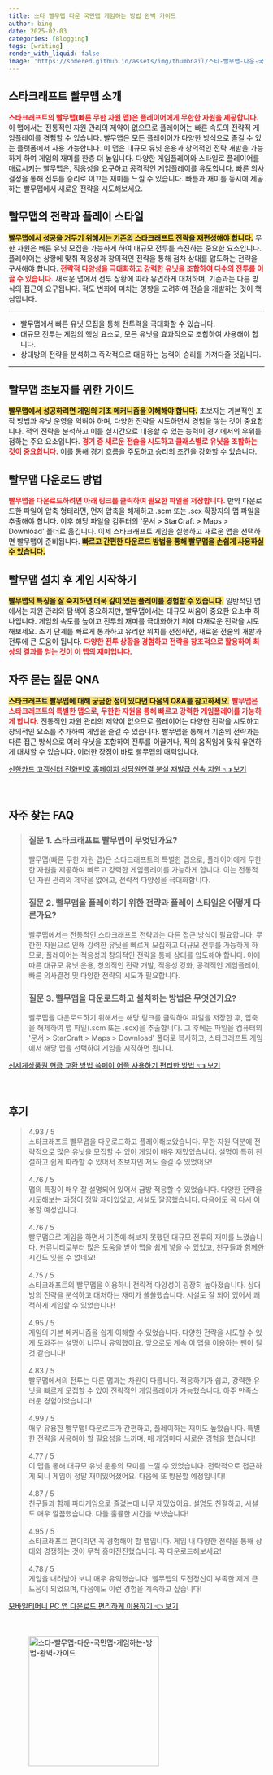```yaml
---
title: 스타 빨무맵 다운 국민맵 게임하는 방법 완벽 가이드
author: bing
date: 2025-02-03
categories: [Blogging]
tags: [writing]
render_with_liquid: false
image: 'https://somered.github.io/assets/img/thumbnail/스타-빨무맵-다운-국민맵-게임하는-방법-완벽-가이드.webp'
---
```



<h2 id='스타크래프트_빨무맵_소개'>스타크래프트 빨무맵 소개</h2>

<p><b><span style="color: #ee2323;">스타크래프트의 빨무맵(빠른 무한 자원 맵)은 플레이어에게 무한한 자원을 제공합니다.</span></b> 이 맵에서는 전통적인 자원 관리의 제약이 없으므로 플레이어는 빠른 속도의 전략적 게임플레이를 경험할 수 있습니다. 빨무맵은 모든 플레이어가 다양한 방식으로 즐길 수 있는 플랫폼에서 사용 가능합니다. 이 맵은 대규모 유닛 운용과 창의적인 전략 개발을 가능하게 하여 게임의 재미를 한층 더 높입니다. 다양한 게임플레이와 스타일로 플레이어를 매료시키는 빨무맵은, 적응성을 요구하고 공격적인 게임플레이를 유도합니다. 빠른 의사결정을 통해 전투를 승리로 이끄는 재미를 느낄 수 있습니다. 빠름과 재미를 동시에 제공하는 빨무맵에서 새로운 전략을 시도해보세요.</p>

<h2 id='빨무맵의_전략과_플레이_스타일'>빨무맵의 전략과 플레이 스타일</h2>

<p><b><span style="background-color: #ffe066;">빨무맵에서 성공을 거두기 위해서는 기존의 스타크래프트 전략을 재편성해야 합니다.</span></b> 무한 자원은 빠른 유닛 모집을 가능하게 하여 대규모 전투를 촉진하는 중요한 요소입니다. 플레이어는 상황에 맞춰 적응성과 창의적인 전략을 통해 점차 상대를 압도하는 전략을 구사해야 합니다. <b><span style="color: #ee2323;">전략적 다양성을 극대화하고 강력한 유닛을 조합하여 다수의 전투를 이끌 수 있습니다.</span></b> 새로운 맵에서 전투 상황에 따라 유연하게 대처하며, 기존과는 다른 방식의 접근이 요구됩니다. 적도 변화에 미치는 영향을 고려하여 전술을 개발하는 것이 핵심입니다.</p>

<hr />

<ul>
    <li>빨무맵에서 빠른 유닛 모집을 통해 전투력을 극대화할 수 있습니다.</li>
    <li>대규모 전투는 게임의 핵심 요소로, 모든 유닛을 효과적으로 조합하여 사용해야 합니다.</li>
    <li>상대방의 전략을 분석하고 즉각적으로 대응하는 능력이 승리를 가져다줄 것입니다.</li>
</ul>

<hr />

<h2 id='빨무맵_초보자를_위한_가이드'>빨무맵 초보자를 위한 가이드</h2>

<p><b><span style="background-color: #ffe066;">빨무맵에서 성공하려면 게임의 기초 메커니즘을 이해해야 합니다.</span></b> 초보자는 기본적인 조작 방법과 유닛 운영을 익혀야 하며, 다양한 전략을 시도하면서 경험을 쌓는 것이 중요합니다. 적의 전략을 분석하고 이를 실시간으로 대응할 수 있는 능력이 경기에서의 우위를 점하는 주요 요소입니다. <b><span style="color: #ee2323;">경기 중 새로운 전술을 시도하고 클래스별로 유닛을 조합하는 것이 중요합니다.</span></b> 이를 통해 경기 흐름을 주도하고 승리의 조건을 강화할 수 있습니다.</p>

<h2 id='빨무맵_다운로드_방법'>빨무맵 다운로드 방법</h2>

<p><b><span style="color: #ee2323;">빨무맵을 다운로드하려면 아래 링크를 클릭하여 필요한 파일을 저장합니다.</span></b> 만약 다운로드한 파일이 압축 형태라면, 먼저 압축을 해제하고 .scm 또는 .scx 확장자의 맵 파일을 추출해야 합니다. 이후 해당 파일을 컴퓨터의 '문서 > StarCraft > Maps > Download' 폴더로 옮깁니다. 이제 스타크래프트 게임을 실행하고 새로운 맵을 선택하면 빨무맵이 준비됩니다. <b><span style="background-color: #ffe066;">빠르고 간편한 다운로드 방법을 통해 빨무맵을 손쉽게 사용하실 수 있습니다.</span></b></p>

<h2 id='빨무맵_설치_후_게임_시작하기'>빨무맵 설치 후 게임 시작하기</h2>

<p><b><span style="background-color: #ffe066;">빨무맵의 특징을 잘 숙지하면 더욱 깊이 있는 플레이를 경험할 수 있습니다.</span></b> 일반적인 맵에서는 자원 관리와 탐색이 중요하지만, 빨무맵에서는 대규모 싸움이 중요한 요소中 하나입니다. 게임의 속도를 높이고 전투의 재미를 극대화하기 위해 다채로운 전략을 시도해보세요. 초기 단계를 빠르게 통과하고 유리한 위치를 선점하면, 새로운 전술의 개발과 전투에 큰 도움이 됩니다. <b><span style="color: #ee2323;">다양한 전투 상황을 경험하고 전략을 창조적으로 활용하여 최상의 결과를 얻는 것이 이 맵의 재미입니다.</span></b></p>

<h2 id='자주_묻는_질문_QNA'>자주 묻는 질문 QNA</h2>

<p><b><span style="background-color: #ffe066;">스타크래프트 빨무맵에 대해 궁금한 점이 있다면 다음의 Q&A를 참고하세요.</span></b> <b><span style="color: #ee2323;">빨무맵은 스타크래프트의 특별한 맵으로, 무한한 자원을 통해 빠르고 강력한 게임플레이를 가능하게 합니다.</span></b> 전통적인 자원 관리의 제약이 없으므로 플레이어는 다양한 전략을 시도하고 창의적인 요소를 추가하여 게임을 즐길 수 있습니다. 빨무맵을 통해서 기존의 전략과는 다른 접근 방식으로 여러 유닛을 조합하여 전투를 이끌거나, 적의 움직임에 맞춰 유연하게 대처할 수 있습니다. 이러한 장점이 바로 빨무맵의 매력입니다.</p>


<p><a class="click-button" title="신한카드 고객센터 전화번호 홈페이지 상담원연결 분실 재발급 신속 지원" href="https://somered.github.io/posts/%EC%8B%A0%ED%95%9C%EC%B9%B4%EB%93%9C-%EA%B3%A0%EA%B0%9D%EC%84%BC%ED%84%B0-%EC%A0%84%ED%99%94%EB%B2%88%ED%98%B8-%ED%99%88%ED%8E%98%EC%9D%B4%EC%A7%80-%EC%83%81%EB%8B%B4%EC%9B%90%EC%97%B0%EA%B2%B0-%EB%B6%84%EC%8B%A4-%EC%9E%AC%EB%B0%9C%EA%B8%89-%EC%8B%A0%EC%86%8D-%EC%A7%80%EC%9B%90/" rel="dofollow">신한카드 고객센터 전화번호 홈페이지 상담원연결 분실 재발급 신속 지원 👈 보기</a></p><br>
<h2 id='자주_찾는_FAQ'>자주 찾는 FAQ</h2>
<div itemscope="" itemtype="https://schema.org/FAQPage"> 
<blockquote> 
<div itemscope="" itemprop="mainEntity" itemtype="https://schema.org/Question"> 
<h3 itemprop="name">질문 1. 스타크래프트 빨무맵이 무엇인가요?</h3> 
<div itemscope="" itemprop="acceptedAnswer" itemtype="https://schema.org/Answer"> 
<span itemprop="text"> 
<p>빨무맵(빠른 무한 자원 맵)은 스타크래프트의 특별한 맵으로, 플레이어에게 무한한 자원을 제공하여 빠르고 강력한 게임플레이를 가능하게 합니다. 이는 전통적인 자원 관리의 제약을 없애고, 전략적 다양성을 극대화합니다.</p> 
</span> 
</div> 
</div> 

<div itemscope="" itemprop="mainEntity" itemtype="https://schema.org/Question"> 
<h3 itemprop="name">질문 2. 빨무맵을 플레이하기 위한 전략과 플레이 스타일은 어떻게 다른가요?</h3> 
<div itemscope="" itemprop="acceptedAnswer" itemtype="https://schema.org/Answer"> 
<span itemprop="text"> 
<p>빨무맵에서는 전통적인 스타크래프트 전략과는 다른 접근 방식이 필요합니다. 무한한 자원으로 인해 강력한 유닛을 빠르게 모집하고 대규모 전투를 가능하게 하므로, 플레이어는 적응성과 창의적인 전략을 통해 상대를 압도해야 합니다. 이에 따른 대규모 유닛 운용, 창의적인 전략 개발, 적응성 강화, 공격적인 게임플레이, 빠른 의사결정 및 다양한 전략의 시도가 필요합니다.</p> 
</span> 
</div> 
</div> 

<div itemscope="" itemprop="mainEntity" itemtype="https://schema.org/Question"> 
<h3 itemprop="name">질문 3. 빨무맵을 다운로드하고 설치하는 방법은 무엇인가요?</h3> 
<div itemscope="" itemprop="acceptedAnswer" itemtype="https://schema.org/Answer"> 
<span itemprop="text"> 
<p>빨무맵을 다운로드하기 위해서는 해당 링크를 클릭하여 파일을 저장한 후, 압축을 해제하여 맵 파일(.scm 또는 .scx)을 추출합니다. 그 후에는 파일을 컴퓨터의 '문서 > StarCraft > Maps > Download' 폴더로 복사하고, 스타크래프트 게임에서 해당 맵을 선택하여 게임을 시작하면 됩니다.</p> 
</span> 
</div> 
</div> 
</blockquote> 
</div>
<p><a class="click-button" title="신세계상품권 현금 교환 방법 쓱페이 어플 사용하기 편리한 방법" href="https://somered.github.io/posts/%EC%8B%A0%EC%84%B8%EA%B3%84%EC%83%81%ED%92%88%EA%B6%8C-%ED%98%84%EA%B8%88-%EA%B5%90%ED%99%98-%EB%B0%A9%EB%B2%95-%EC%93%B1%ED%8E%98%EC%9D%B4-%EC%96%B4%ED%94%8C-%EC%82%AC%EC%9A%A9%ED%95%98%EA%B8%B0-%ED%8E%B8%EB%A6%AC%ED%95%9C-%EB%B0%A9%EB%B2%95/" rel="dofollow">신세계상품권 현금 교환 방법 쓱페이 어플 사용하기 편리한 방법 👈 보기</a></p><br>
<h2 id='후기'>후기</h2>
<div itemscope itemtype="https://schema.org/Product">
  <blockquote>
  <div itemprop="review" itemscope itemtype="https://schema.org/Review">
      <div itemprop="reviewRating" itemscope itemtype="https://schema.org/Rating"> <span itemprop="ratingValue">4.93</span> / <span itemprop="bestRating">5</span> </div>
      <span itemprop="reviewBody">스타크래프트 빨무맵을 다운로드하고 플레이해보았습니다. 무한 자원 덕분에 전략적으로 많은 유닛을 모집할 수 있어 게임이 매우 재밌었습니다. 설명이 특히 친절하고 쉽게 따라할 수 있어서 초보자인 저도 즐길 수 있었어요!</span>
  </div>
  <br>
  <div itemprop="review" itemscope itemtype="https://schema.org/Review">
      <div itemprop="reviewRating" itemscope itemtype="https://schema.org/Rating"> <span itemprop="ratingValue">4.76</span> / <span itemprop="bestRating">5</span> </div>
      <span itemprop="reviewBody">맵의 특징이 매우 잘 설명되어 있어서 금방 적응할 수 있었습니다. 다양한 전략을 시도해보는 과정이 정말 재미있었고, 시설도 깔끔했습니다. 다음에도 꼭 다시 이용할 예정입니다.</span>
  </div>
  <br>
  <div itemprop="review" itemscope itemtype="https://schema.org/Review">
      <div itemprop="reviewRating" itemscope itemtype="https://schema.org/Rating"> <span itemprop="ratingValue">4.76</span> / <span itemprop="bestRating">5</span> </div>
      <span itemprop="reviewBody">빨무맵으로 게임을 하면서 기존에 해보지 못했던 대규모 전투의 재미를 느꼈습니다. 커뮤니티로부터 많은 도움을 받아 맵을 쉽게 넣을 수 있었고, 친구들과 함께한 시간도 잊을 수 없네요!</span>
  </div>
  <br>
  <div itemprop="review" itemscope itemtype="https://schema.org/Review">
      <div itemprop="reviewRating" itemscope itemtype="https://schema.org/Rating"> <span itemprop="ratingValue">4.75</span> / <span itemprop="bestRating">5</span> </div>
      <span itemprop="reviewBody">스타크래프트의 빨무맵을 이용하니 전략적 다양성이 굉장히 높아졌습니다. 상대방의 전략을 분석하고 대처하는 재미가 쏠쏠했습니다. 시설도 잘 되어 있어서 쾌적하게 게임할 수 있었습니다!</span>
  </div>
  <br>
  <div itemprop="review" itemscope itemtype="https://schema.org/Review">
      <div itemprop="reviewRating" itemscope itemtype="https://schema.org/Rating"> <span itemprop="ratingValue">4.95</span> / <span itemprop="bestRating">5</span> </div>
      <span itemprop="reviewBody">게임의 기본 메커니즘을 쉽게 이해할 수 있었습니다. 다양한 전략을 시도할 수 있게 도와주는 설명이 너무나 유익했어요. 앞으로도 계속 이 맵을 이용하는 팬이 될 것 같습니다!</span>
  </div>
  <br>
  <div itemprop="review" itemscope itemtype="https://schema.org/Review">
      <div itemprop="reviewRating" itemscope itemtype="https://schema.org/Rating"> <span itemprop="ratingValue">4.83</span> / <span itemprop="bestRating">5</span> </div>
      <span itemprop="reviewBody">빨무맵에서의 전투는 다른 맵과는 차원이 다릅니다. 적응하기가 쉽고, 강력한 유닛을 빠르게 모집할 수 있어 전략적인 게임플레이가 가능했습니다. 아주 만족스러운 경험이었습니다!</span>
  </div>
  <br>
  <div itemprop="review" itemscope itemtype="https://schema.org/Review">
      <div itemprop="reviewRating" itemscope itemtype="https://schema.org/Rating"> <span itemprop="ratingValue">4.99</span> / <span itemprop="bestRating">5</span> </div>
      <span itemprop="reviewBody">매우 유용한 빨무맵! 다운로드가 간편하고, 플레이하는 재미도 높았습니다. 특별한 전략을 사용해야 할 필요성을 느끼며, 매 게임마다 새로운 경험을 했습니다!</span>
  </div>
  <br>
  <div itemprop="review" itemscope itemtype="https://schema.org/Review">
      <div itemprop="reviewRating" itemscope itemtype="https://schema.org/Rating"> <span itemprop="ratingValue">4.77</span> / <span itemprop="bestRating">5</span> </div>
      <span itemprop="reviewBody">이 맵을 통해 대규모 유닛 운용의 묘미를 느낄 수 있었습니다. 전략적으로 접근하게 되니 게임이 정말 재미있어졌어요. 다음에 또 방문할 예정입니다!</span>
  </div>
  <br>
  <div itemprop="review" itemscope itemtype="https://schema.org/Review">
      <div itemprop="reviewRating" itemscope itemtype="https://schema.org/Rating"> <span itemprop="ratingValue">4.87</span> / <span itemprop="bestRating">5</span> </div>
      <span itemprop="reviewBody">친구들과 함께 파티게임으로 즐겼는데 너무 재밌었어요. 설명도 친절하고, 시설도 매우 깔끔했습니다. 다들 훌륭한 시간을 보냈습니다!</span>
  </div>
  <br>
  <div itemprop="review" itemscope itemtype="https://schema.org/Review">
      <div itemprop="reviewRating" itemscope itemtype="https://schema.org/Rating"> <span itemprop="ratingValue">4.95</span> / <span itemprop="bestRating">5</span> </div>
      <span itemprop="reviewBody">스타크래프트 팬이라면 꼭 경험해야 할 맵입니다. 게임 내 다양한 전략을 통해 상대와 경쟁하는 것이 무척 흥미진진했습니다. 꼭 다운로드해보세요!</span>
  </div>
  <br>
  <div itemprop="review" itemscope itemtype="https://schema.org/Review">
      <div itemprop="reviewRating" itemscope itemtype="https://schema.org/Rating"> <span itemprop="ratingValue">4.78</span> / <span itemprop="bestRating">5</span> </div>
      <span itemprop="reviewBody">게임을 내려받아 보니 매우 유익했습니다. 빨무맵의 도전정신이 부족한 제게 큰 도움이 되었으며, 다음에도 이런 경험을 계속하고 싶습니다!</span>
  </div>
  </blockquote>
</div>
<p><a class="click-button" title="모바일티머니 PC 앱 다운로드 편리하게 이용하기" href="https://somered.github.io/posts/%EB%AA%A8%EB%B0%94%EC%9D%BC%ED%8B%B0%EB%A8%B8%EB%8B%88-PC-%EC%95%B1-%EB%8B%A4%EC%9A%B4%EB%A1%9C%EB%93%9C-%ED%8E%B8%EB%A6%AC%ED%95%98%EA%B2%8C-%EC%9D%B4%EC%9A%A9%ED%95%98%EA%B8%B0/" rel="dofollow">모바일티머니 PC 앱 다운로드 편리하게 이용하기 👈 보기</a></p><br>
<figure class="image"><img src="https://somered.github.io/assets/img/thumbnail/스타-빨무맵-다운-국민맵-게임하는-방법-완벽-가이드.webp" alt="스타-빨무맵-다운-국민맵-게임하는-방법-완벽-가이드" width="256" height="256"></figure>